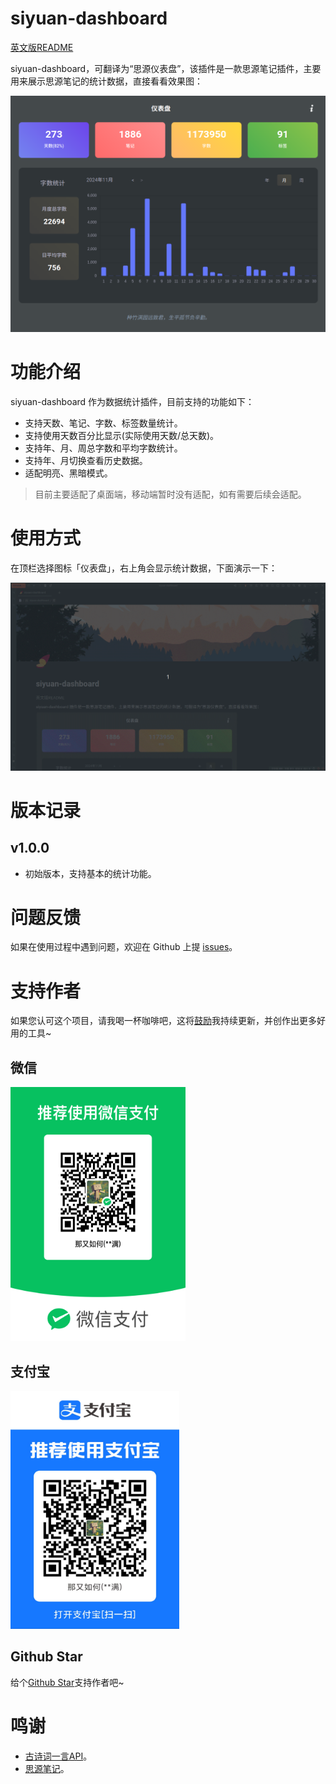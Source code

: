 # siyuan-dashboard

[英文版README](./README_zh_CN.md)

siyuan-dashboard，可翻译为“思源仪表盘”，该插件是一款思源笔记插件，主要用来展示思源笔记的统计数据，直接看看效果图：

![siyuan-dashboard](preview.png)


# 功能介绍

siyuan-dashboard 作为数据统计插件，目前支持的功能如下：
- 支持天数、笔记、字数、标签数量统计。
- 支持使用天数百分比显示(实际使用天数/总天数)。
- 支持年、月、周总字数和平均字数统计。
- 支持年、月切换查看历史数据。
- 适配明亮、黑暗模式。

> 目前主要适配了桌面端，移动端暂时没有适配，如有需要后续会适配。

# 使用方式

在顶栏选择图标「仪表盘」，右上角会显示统计数据，下面演示一下：

![siyuan-icon-tools](dashboard-usage.gif)

# 版本记录

## v1.0.0

- 初始版本，支持基本的统计功能。

# 问题反馈

如果在使用过程中遇到问题，欢迎在 Github 上提 [issues](https://github.com/jzmanu/siyuan-dashboard/issues)。


# 支持作者

如果您认可这个项目，请我喝一杯咖啡吧，这将[鼓励](https://afdian.com/a/jzman)我持续更新，并创作出更多好用的工具~

## 微信

<img src="wechat.png" style="width: 280px; height: 406px;">

## 支付宝

<img src="alipay.jpg" style="width: 270px; height: 381px;">

## Github Star

给个[Github Star](https://github.com/jzmanu/siyuan-dashboard)支持作者吧~

# 鸣谢

- [古诗词一言API](http://gushi.ci)。
- [思源笔记](https://b3log.org/siyuan)。



